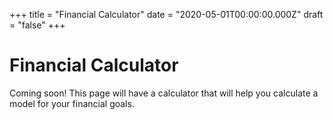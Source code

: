 +++
title = "Financial Calculator"
date = "2020-05-01T00:00:00.000Z"
draft = "false"
+++

# Financial Calculator

Coming soon! This page will have a calculator that will help you calculate a model for your financial goals.
